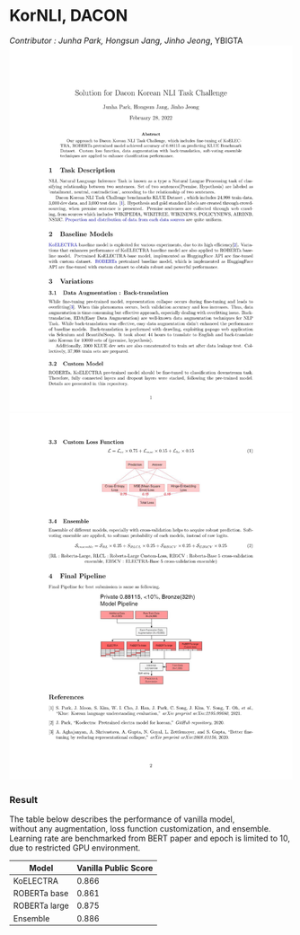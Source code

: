 # KorNLI, DACON

*Contributor : Junha Park, Hongsun Jang, Jinho Jeong*, YBIGTA
<img src = "./PDF/README-1.jpg"></img>
<img src = "./PDF/README-2.jpg"></img>

### Result
<p>
The table below describes the performance of vanilla model, <br/>
without any augmentation, loss function customization, and ensemble. <br/> Learning rate are benchmarked from BERT paper and epoch is limited to 10, <br/> due to restricted GPU environment. <br/>
</p>

|Model|Vanilla Public Score|
|---|---|
|KoELECTRA|0.866|
|ROBERTa base|0.861|
|ROBERTa large|0.875|
|Ensemble|0.886|